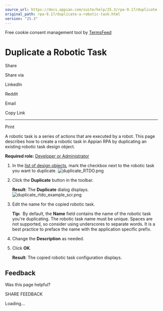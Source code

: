 ```yaml
---
source_url: https://docs.appian.com/suite/help/25.3/rpa-9.17/duplicate-a-robotic-task.html
original_path: rpa-9.17/duplicate-a-robotic-task.html
version: "25.3"
---
```


Free cookie consent management tool by [TermsFeed](https://www.termsfeed.com/)

# Duplicate a Robotic Task

Share

Share via

LinkedIn

Reddit

Email

Copy Link

* * *

Print

A robotic task is a series of actions that are executed by a robot. This page describes how to create a robotic task in Appian RPA by duplicating an existing robotic task design object.

**Required role:** [Developer or Administrator](learn-user-settings.html#rpa-roles)

1.  In the [list of design objects](../objects-view.html), mark the checkbox next to the robotic task you want to duplicate.
    ![duplicate_RTDO.png](images/duplicate_RTDO.png)
2.  Click the **Duplicate** button in the toolbar.

    **Result**: The **Duplicate** dialog displays.
    ![duplicate_rtdo_example_scr.png](images/duplicate_rtdo_example_scr.png)
3.  Edit the name for the copied robotic task.

    **Tip:**  By default, the **Name** field contains the name of the robotic task you're duplicating. The robotic task name must be unique. Spaces are not supported, so consider using underscores to separate words. It is a best practice to preface the name with the application specific prefix.

4.  Change the **Description** as needed.
5.  Click **OK**.

    **Result**: The copied robotic task configuration displays.

## Feedback

Was this page helpful?

SHARE FEEDBACK

Loading...